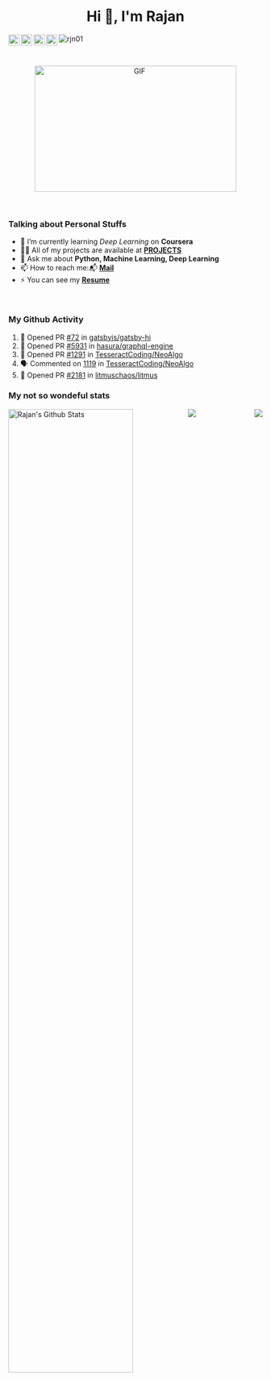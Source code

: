 <h1 align="center">Hi 👋, I'm Rajan</h1>

  <a href="https://twitter.com/RJN_01">
    <img align="left" alt="Rajan Puri | Twitter" width="22px" src="https://cdn.jsdelivr.net/npm/simple-icons@v3/icons/twitter.svg" />
  </a>
  <a href="https://www.linkedin.com/in/-rajan-puri/">
    <img align="left" alt="Rajan's LinkdeIN" width="22px" src="https://cdn.jsdelivr.net/npm/simple-icons@v3/icons/linkedin.svg" />
  </a>
  <a href="https://www.instagram.com/rajan_puri20/">
    <img align="left" alt="Rajan's Instagram" width="22px" src="https://cdn.jsdelivr.net/npm/simple-icons@v3/icons/instagram.svg" />
  </a>
  <a href="https://t.me/rjn01">
    <img align="left" alt="Rajan's Telegram" width="22px" src="https://cdn.jsdelivr.net/npm/simple-icons@v3/icons/telegram.svg" />
  </a>

<p align="left"> <img src="https://komarev.com/ghpvc/?username=rjn01" alt="rjn01" /> </p>

<br>

<p align="center">
<img align="center" height="250" width="400" alt="GIF" src="https://github.com/rjn01/rjn01/blob/main/code.gif" />
</p>
<br> 

<h3>Talking about Personal Stuffs</h3>

- 🌱 I’m currently learning *Deep Learning* on **Coursera**
- 👨‍💻 All of my projects are available at **[PROJECTS](https://github.com/rjn01)**
- 💬 Ask me about **Python, Machine Learning, Deep Learning** 
- 📫 How to reach me:📬 **[Mail](rajanpuri.07@gmail.com)** 
- ⚡ You can see my **[Resume](https://rjn01.github.io/)**

<br> 

<h3>My Github Activity</h3>

<!--START_SECTION:activity-->
1. 💪 Opened PR [#72](https://github.com/gatsbyjs/gatsby-hi/pull/72) in [gatsbyjs/gatsby-hi](https://github.com/gatsbyjs/gatsby-hi)
2. 💪 Opened PR [#5931](https://github.com/hasura/graphql-engine/pull/5931) in [hasura/graphql-engine](https://github.com/hasura/graphql-engine)
3. 💪 Opened PR [#1291](https://github.com/TesseractCoding/NeoAlgo/pull/1291) in [TesseractCoding/NeoAlgo](https://github.com/TesseractCoding/NeoAlgo)
4. 🗣 Commented on [1119](https://github.com/TesseractCoding/NeoAlgo/issues/1119) in [TesseractCoding/NeoAlgo](https://github.com/TesseractCoding/NeoAlgo)
5. 💪 Opened PR [#2181](https://github.com/litmuschaos/litmus/pull/2181) in [litmuschaos/litmus](https://github.com/litmuschaos/litmus)
<!--END_SECTION:activity-->


<h3>My not so wondeful stats</h3>

<img align="left" width = "70%" alt="Rajan's Github Stats" src="https://github-readme-stats.vercel.app/api?username=rjn01&hide_title=true&hide_border=true&show_icons=true&include_all_commits=true&line_height=21&bg_color=0,EC6C6C,FFD479,FFFC79,73FA79&theme=graywhite" /><img align="right" src="https://github-readme-stats.vercel.app/api/top-langs/?username=rjn01&hide_title=true&hide_border=true&layout=compact&bg_color=0,73FA79,73FDFF,D783FF&theme=graywhite" />
<img align="center" src="https://github-profile-trophy.vercel.app/?username=rjn01&column=7&theme=onedark" />

<!--
**rjn01/rjn01** is a ✨ _special_ ✨ repository because its `README.md` (this file) appears on your GitHub profile.

Here are some ideas to get you started:

- 🔭 I’m currently working on ...
- 🌱 I’m currently learning ...
- 👯 I’m looking to collaborate on ...
- 🤔 I’m looking for help with ...
- 💬 Ask me about ...
- 📫 How to reach me: ...
- 😄 Pronouns: ...
- ⚡ Fun fact: ...
-->
